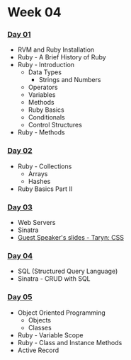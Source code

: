 # Week 04

### [Day 01](day-01.md)

* RVM and Ruby Installation
* Ruby - A Brief History of Ruby
* Ruby - Introduction
  * Data Types
    * Strings and Numbers
  * Operators
  * Variables
  * Methods
  * Ruby Basics
  * Conditionals
  * Control Structures
* Ruby - Methods

### [Day 02](day-02.md) <a id="day-01"></a>

* Ruby - Collections
  * Arrays
  * Hashes
* Ruby Basics Part II

### [Day 03](./#day-01-2) <a id="day-01"></a>

* Web Servers
* Sinatra
* [Guest Speaker's slides - Taryn: CSS](https://docs.google.com/presentation/d/1OK_ZfmdIVS-cKkP4cqjCbK7-6vPGtnPgtLY5bbeWfvU/edit?usp=sharing)

### [Day 04](./#day-01-3) <a id="day-01"></a>

* SQL \(Structured Query Language\)
* Sinatra - CRUD with SQL

### [Day 05](day-05.md) <a id="day-01"></a>

* Object Oriented Programming
  * Objects
  * Classes
* Ruby - Variable Scope
* Ruby - Class and Instance Methods
* Active Record

